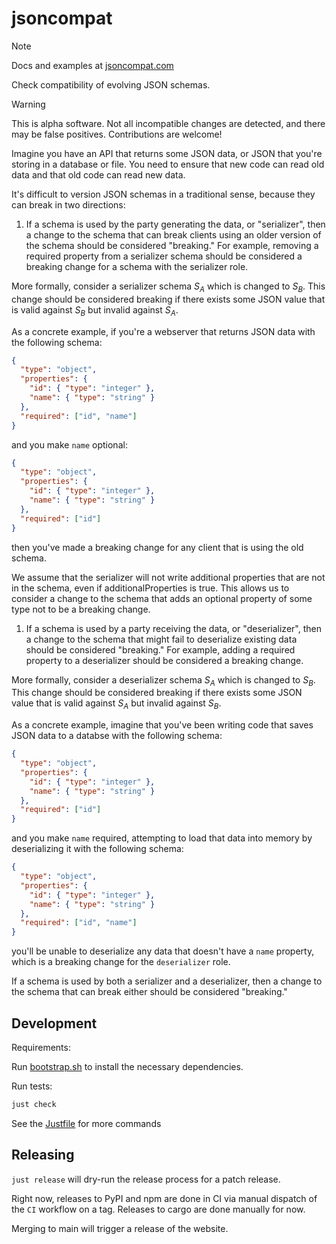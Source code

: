 # jsoncompat

> [!NOTE]
> Docs and examples at [jsoncompat.com](https://jsoncompat.com)

Check compatibility of evolving JSON schemas.

> [!WARNING]
> This is alpha software. Not all incompatible changes are detected, and there may be false positives. Contributions are welcome!

Imagine you have an API that returns some JSON data, or JSON that you're storing in a database or file. You need to ensure that new code can read old data and that old code can read new data.

It's difficult to version JSON schemas in a traditional sense, because they can break in two directions:

1. If a schema is used by the party generating the data, or "serializer", then a change to the schema that can break clients using an older version of the schema should be considered "breaking." For example, removing a required property from a serializer schema should be considered a breaking change for a schema with the serializer role.

More formally, consider a serializer schema $S_A$ which is changed to $S_B$. This change should be considered breaking if there exists some JSON value that is valid against $S_B$ but invalid against $S_A$.

As a concrete example, if you're a webserver that returns JSON data with the following schema:

```json
{
  "type": "object",
  "properties": {
    "id": { "type": "integer" },
    "name": { "type": "string" }
  },
  "required": ["id", "name"]
}
```

and you make `name` optional:

```json
{
  "type": "object",
  "properties": {
    "id": { "type": "integer" },
    "name": { "type": "string" }
  },
  "required": ["id"]
}
```

then you've made a breaking change for any client that is using the old schema.

We assume that the serializer will not write additional properties that are not in the schema, even if additionalProperties is true. This allows us to consider a change to the schema that adds an optional property of some type not to be a breaking change.

1. If a schema is used by a party receiving the data, or "deserializer", then a change to the schema that might fail to deserialize existing data should be considered "breaking." For example, adding a required property to a deserializer should be considered a breaking change.

More formally, consider a deserializer schema $S_A$ which is changed to $S_B$. This change should be considered breaking if there exists some JSON value that is valid against $S_A$ but invalid against $S_B$.

As a concrete example, imagine that you've been writing code that saves JSON data to a databse with the following schema:

```json
{
  "type": "object",
  "properties": {
    "id": { "type": "integer" },
    "name": { "type": "string" }
  },
  "required": ["id"]
}
```

and you make `name` required, attempting to load that data into memory by deserializing it with the following schema:

```json
{
  "type": "object",
  "properties": {
    "id": { "type": "integer" },
    "name": { "type": "string" }
  },
  "required": ["id", "name"]
}
```

you'll be unable to deserialize any data that doesn't have a `name` property, which is a breaking change for the `deserializer` role.

If a schema is used by both a serializer and a deserializer, then a change to the schema that can break either should be considered "breaking."

## Development

Requirements:

Run [bootstrap.sh](bootstrap.sh) to install the necessary dependencies.

Run tests:

```bash
just check
```

See the [Justfile](Justfile) for more commands

## Releasing

`just release` will dry-run the release process for a patch release.

Right now, releases to PyPI and npm are done in CI via manual dispatch of the `CI` workflow
on a tag. Releases to cargo are done manually for now.

Merging to main will trigger a release of the website.
